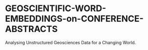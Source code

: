 # GEOSCIENTIFIC-WORD-EMBEDDINGS-on-CONFERENCE-ABSTRACTS
Analysing Unstructured Geosciences Data for a Changing World.

